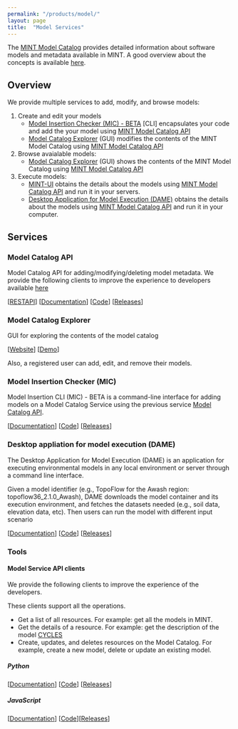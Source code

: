 ```yaml
---
permalink: "/products/model/"
layout: page
title:  "Model Services"
---
```


The [MINT Model Catalog](#model-catalog-api) provides detailed information about software models and metadata available in MINT. 
A good overview about the concepts is available [here](https://mintproject.readthedocs.io/en/latest/modelcatalog/).

## Overview

We provide multiple services to add, modify, and browse models:
1. Create and edit your models 
    - [Model Insertion Checker (MIC) - BETA](#model-insertion-checker-mic) [CLI] encapsulates your code and add the your model using [MINT Model Catalog API](#model-catalog-api)
    - [Model Catalog Explorer](#model-catalog-explorer) (GUI) modifies the contents of the MINT Model Catalog using [MINT Model Catalog API](#model-catalog-api)
2. Browse avaialable models:
    - [Model Catalog Explorer](#model-catalog-explorer) (GUI) shows the contents of the MINT Model Catalog using [MINT Model Catalog API](#model-catalog-api)
3. Execute models:
    - [MINT-UI](#model-catalog-explorer) obtains the details about the models using [MINT Model Catalog API](#model-catalog-api) and run it in your servers. 
    - [Desktop Application for Model Execution (DAME)](https://model-catalog-python-api-client.readthedocs.io/en/latest/example/) obtains the details about the models using [MINT Model Catalog API](#model-catalog-api) and run it in your computer.

## Services

### Model Catalog API 

Model Catalog API for adding/modifying/deleting model metadata. We provide the following clients to improve the experience to developers available [here](#model-service-api-clients)

[[RESTAPI](https://api.models.mint.isi.edu/latest)] [[Documentation](https://model-catalog-python-api-client.readthedocs.io/en/latest/endpoints/)] [[Code](https://github.com/mintproject/model-catalog-api)] [[Releases](https://github.com/mintproject/model-catalog-api/releases)]

### Model Catalog Explorer

GUI for exploring the contents of the model catalog

[[Website](https://models.mint.isi.edu/home)] [[Demo](https://www.youtube.com/watch?v=C9rxGT2k9is)]

Also, a registered user can add, edit, and remove their models.

### Model Insertion Checker (MIC)

Model Insertion CLI (MIC) - BETA is a command-line interface for adding models on a Model Catalog Service using the previous service [Model Catalog API](#model-catalog-api).

[[Documentation](https://mic-cli.readthedocs.io/en/latest/)] [[Code](https://github.com/mintproject/mic)] [[Releases](https://github.com/mintproject/mic/releases)]

### Desktop appliation for model execution (DAME)

The Desktop Application for Model Execution (DAME) is an application for executing environmental models in any local environment or server through a command line interface.

Given a model identifier (e.g., TopoFlow for the Awash region: topoflow36_2.1.0_Awash), DAME downloads the model container and its execution environment, and fetches the datasets needed (e.g., soil data, elevation data, etc). Then users can run the model with different input scenario

[[Documentation](https://dame-cli.readthedocs.io/en/latest/)] [[Code](https://github.com/mintproject/dame_cli/)] [[Releases](https://github.com/mintproject/dame_cli/releases)]

### Tools

#### Model Service API clients

We provide the following clients to improve the experience of the developers.

These clients support all the operations.

- Get a list of all resources. For example: get all the models in MINT.
- Get the details of a resource. For example: get the description of the model [CYCLES](https://models.mint.isi.edu/models/explore/CYCLES)
- Create, updates, and deletes resources on the Model Catalog. For example, create a new model, delete or update an existing model.

##### Python

[[Documentation](https://model-catalog-python-api-client.readthedocs.io/en/latest/)] [[Code](https://github.com/mintproject/model-catalog-python-api-client/)] [[Releases](https://github.com/mintproject/model-catalog-python-api-client/releases)]



##### JavaScript

 [[Documentation](https://github.com/mintproject/model-catalog-fetch-api-client/blob/master/README.md)]  [[Code](https://github.com/mintproject/model-catalog-fetch-api-client)][[Releases](https://github.com/mintproject/model-catalog-fetch-api-client/releases)]
